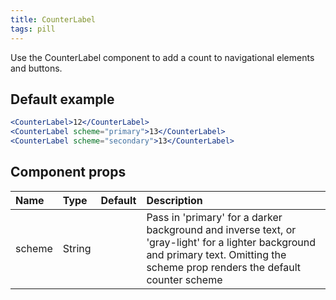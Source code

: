 ```yaml
---
title: CounterLabel
tags: pill
---
```


Use the CounterLabel component to add a count to navigational elements and buttons.

## Default example

```jsx live
<CounterLabel>12</CounterLabel>
<CounterLabel scheme="primary">13</CounterLabel>
<CounterLabel scheme="secondary">13</CounterLabel>
```

## Component props

| Name   | Type   | Default | Description                                                                                                                                                                        |
| :----- | :----- | :-----: | :--------------------------------------------------------------------------------------------------------------------------------------------------------------------------------- |
| scheme | String |         | Pass in 'primary' for a darker background and inverse text, or 'gray-light' for a lighter background and primary text. Omitting the scheme prop renders the default counter scheme |
